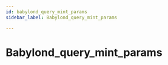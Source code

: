 ```yaml
---
id: babylond_query_mint_params
sidebar_label: Babylond_query_mint_params

---
```


# Babylond_query_mint_params